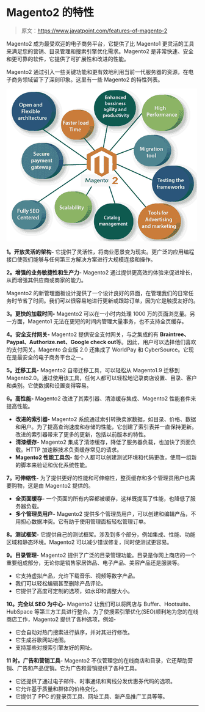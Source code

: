# Magento2 的特性

> 原文：<https://www.javatpoint.com/features-of-magento-2>

Magento2 成为最受欢迎的电子商务平台，它提供了比 Magento1 更灵活的工具来满足您的营销、目录管理和搜索引擎优化需求。Magento2 是非常快速、安全和更可靠的软件，它提供了可扩展性和改进的性能。

Magento2 通过引入一些关键功能和更有效地利用当前一代服务器的资源，在电子商务领域留下了深刻印象。这里有一些 Magento2 的特性列表。

![Features of Magento2](img/b092f20bc86295c4a1725a058673040b.png)

**1。开放灵活的架构-** 它提供了灵活性，将商业愿景变为现实。更广泛的应用编程接口使我们能够与任何第三方解决方案进行大规模连接和操作。

**2。增强的业务敏捷性和生产力-** Magento2 通过提供更高效的体验来促进增长，从而增强其供应商或商家的能力。

Magento2 的新管理面板设计提供了一个设计良好的界面，在管理我们的日常任务时节省了时间。我们可以很容易地进行更新或跟踪订单，因为它是触摸友好的。

**3。更快的加载时间-** Magento2 可以在一小时内处理 1000 万的页面浏览量。另一方面，Magento1 无法在更短的时间内管理大量事务，也不支持全页缓存。

**4。安全支付网关-** Magento2 提供安全支付网关，与之集成的有 **Braintree、Paypal、Authorize.net、Google check out**等。因此，用户可以选择他们喜欢的支付网关。Magento 企业版 2.0 还集成了 WorldPay 和 CyberSource。它现在是最安全的电子商务平台之一。

**5。迁移工具-** Magento2 自带迁移工具，可以轻松从 Magento1.9 迁移到 Magento2.0。通过使用该工具，任何人都可以轻松地记录商店设置、目录、客户和类别。它使数据和设置变得容易。

**6。高性能-** Magento2 改进了其索引器、清漆缓存集成、Magento2 性能套件来提高性能。

*   **改进的索引器-** Magento2 系统通过索引转换卖家数据，如目录、价格、数据和用户。为了提高查询速度和存储的性能，它创建了索引表并一直保持更新。改进的索引器带来了更多的更新，包括以前版本的特性。
*   **清漆缓存-** Magento2 集成了清漆缓存，降低了服务器负载，也加快了页面负载。HTTP 加速器技术负责缓存常见的请求。
*   **Magento2 性能工具包-** 每个人都可以创建测试环境和代码更改，使用一组新的脚本来验证和优化系统性能。

**7。可伸缩性-** 为了提供更好的性能和可伸缩性，整页缓存和多个管理员用户也需要购物，这是由 Magento2 提供的。

*   **全页面缓存-** 一个页面的所有内容都被缓存，这样既提高了性能，也降低了服务器负载。
*   **多个管理员用户-** Magento2 提供多个管理员用户，可以创建和编辑产品，不用担心数据冲突。它有助于使用管理面板轻松管理订单。

**8。测试框架-** 它提供自己的测试框架。涉及到多个部分，例如集成、性能、功能区域和静态环境。Magento2 可以减少错误修复，同时使测试更容易。

**9。目录管理-** Magento2 提供了广泛的目录管理功能。目录是你网上商店的一个重要组成部分，无论你是销售家居饰品、电子产品、美容产品还是服装等。

*   它支持虚拟产品，允许下载音乐、视频等数字产品。
*   我们可以轻松编辑甚至删除产品评论。
*   它提供了高度可定制的选项，如水印和调整大小。

**10。完全以 SEO 为中心-** Magento2 让我们可以将网店与 Buffer、Hootsuite、HubSpace 等第三方工具进行整合。为了使搜索引擎优化(SEO)顺利地为您的在线商店工作，Magento2 提供了各种选项，例如-

*   它会自动对热门搜索进行排序，并对其进行修改。
*   它生成谷歌网站地图。
*   支持那些对搜索引擎友好的网址。

**11 时。广告和营销工具-** Magento2 不仅管理您的在线商店和目录，它还帮助营销、广告和产品促销。它为广告和营销提供了各种工具。

*   它还提供了通过电子邮件、时事通讯和离线分发优惠券代码的选项。
*   它允许基于质量和群体的价格变化。
*   它提供了 PPC 的登录页工具、网址工具、新产品推广工具等等。

* * *